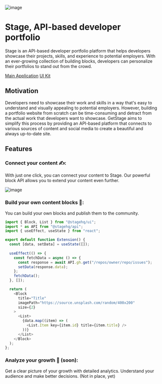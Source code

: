 ![image](https://user-images.githubusercontent.com/58360188/230451696-23fac203-cd8e-4df9-a643-f0c98e644857.png)

# Stage, API-based developer portfolio
Stage is an API-based developer portfolio platform that helps developers showcase their projects, skills, and experience to potential employers. With an ever-growing collection of building blocks, developers can personalize their portfolios to stand out from the crowd.

[Main Application](https://github.com/stagehq/backstage)
[UI Kit](https://github.com/stagehq/ui)

## Motivation
Developers need to showcase their work and skills in a way that's easy to understand and visually appealing to potential employers. However, building a portfolio website from scratch can be time-consuming and detract from the actual work that developers want to showcase. GetStage aims to simplify this process by providing an API-based platform that connects to various sources of content and social media to create a beautiful and always up-to-date site.

## Features
### Connect your content ✍️: 
With just one click, you can connect your content to Stage. Our powerful block API allows you to extend your content even further.

![image](https://user-images.githubusercontent.com/58360188/230448279-83ad9919-f129-4a21-816d-c5de1c966a03.png)


### Build your own content blocks 🧩: 
You can build your own blocks and publish them to the community.

```typescript
import { Block, List } from "@stagehq/ui";
import * as API from "@stagehq/api";
import { useEffect, useState } from "react";

export default function Extension() {
  const [data, setData] = useState([]);
  
  useEffect(() => {
    const fetchData = async () => {
      const response = await API.gh.get("/repos/owner/repo/issues");
      setData(response.data);
    };
    fetchData();
  }, []);

  return (
    <Block
      title="Title"
      imagePath="https://source.unsplash.com/random/400x200"
      size={2}
    >
      <List>
        {data.map((item) => (
          <List.Item key={item.id} title={item.title} />
        ))}
      </List>
    </Block>
  );
};
```


### Analyze your growth 🌱 (soon): 
Get a clear picture of your growth with detailed analytics. Understand your audience and make better decisions. (Not in place, yet)
